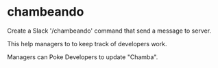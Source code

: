 # chambeando
Create a Slack '/chambeando' command that send a message to server.

This help managers to to keep track of developers work. 

Managers can Poke Developers to update "Chamba".
